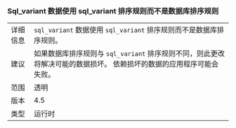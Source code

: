 ### <a name="sqlvariant-data-uses-sqlvariant-collation-rather-than-database-collation"></a>Sql_variant 数据使用 sql_variant 排序规则而不是数据库排序规则

|   |   |
|---|---|
|详细信息|<code>sql_variant</code> 数据使用 <code>sql_variant</code> 排序规则而不是数据库排序规则。|
|建议|如果数据库排序规则与 <code>sql_variant</code> 排序规则不同，则此更改将解决可能的数据损坏。 依赖损坏的数据的应用程序可能会失败。|
|范围|透明|
|版本|4.5|
|类型|运行时|


